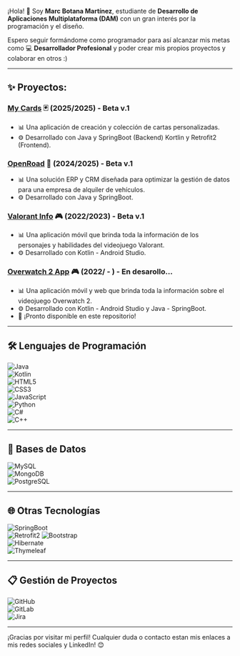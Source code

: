 ¡Hola! 👋 
Soy **Marc Botana Martínez**, estudiante de **Desarrollo de Aplicaciones Multiplataforma (DAM)** con un gran interés por la programación y el diseño. 

Espero seguir formándome como programador para así alcanzar mis metas como 💻 **Desarrollador Profesional** y poder crear mis propios proyectos y colaborar en otros :)

---

## ✨ Proyectos:
### **[My Cards](https://github.com/MarcBotana/My-Cards)** 🃏 (2025/2025) - Beta v.1
- 📊 Una aplicación de creación y colección de cartas personalizadas.  
- ⚙️ Desarrollado con Java y SpringBoot (Backend) Kortlin y Retrofit2 (Frontend).  

### **[OpenRoad](https://github.com/MarcBotana/OpenRoad)** 🚗 (2024/2025) - Beta v.1
- 📊 Una solución ERP y CRM diseñada para optimizar la gestión de datos para una empresa de alquiler de vehículos.  
- ⚙️ Desarrollado con Java y SpringBoot.  

### **[Valorant Info](https://github.com/MarcBotana/ValorantInfo-App)** 🎮 (2022/2023) - Beta v.1
- 📊 Una aplicación móvil que brinda toda la información de los personajes y habilidades del videojuego Valorant.  
- ⚙️ Desarrollado con Kotlin - Android Studio.

### **[Overwatch 2 App](https://github.com/A19Narcis/Overwatch_2_App)** 🎮 (2022/ - ) - En desarollo...
- 📊 Una aplicación móvil y web que brinda toda la información sobre el videojuego Overwatch 2.  
- ⚙️ Desarrollado con Kotlin - Android Studio y Java - SpringBoot.
- 🌟 ¡Pronto disponible en este repositorio!

---

## 🛠️ Lenguajes de Programación  
![Java](https://img.shields.io/badge/Java-ED8B00?style=for-the-badge&logo=java&logoColor=white)  
![Kotlin](https://img.shields.io/badge/Kotlin-0095D5?style=for-the-badge&logo=kotlin&logoColor=white)  
![HTML5](https://img.shields.io/badge/HTML5-E34F26?style=for-the-badge&logo=html5&logoColor=white)  
![CSS3](https://img.shields.io/badge/CSS3-1572B6?style=for-the-badge&logo=css3&logoColor=white)  
![JavaScript](https://img.shields.io/badge/JavaScript-F7DF1E?style=for-the-badge&logo=javascript&logoColor=black)  
![Python](https://img.shields.io/badge/Python-3776AB?style=for-the-badge&logo=python&logoColor=white)  
![C#](https://img.shields.io/badge/C%23-239120?style=for-the-badge&logo=c-sharp&logoColor=white)  
![C++](https://img.shields.io/badge/C++-00599C?style=for-the-badge&logo=cplusplus&logoColor=white)  

---

## 💾 Bases de Datos  
![MySQL](https://img.shields.io/badge/MySQL-4479A1?style=for-the-badge&logo=mysql&logoColor=white)  
![MongoDB](https://img.shields.io/badge/MongoDB-4EA94B?style=for-the-badge&logo=mongodb&logoColor=white)  
![PostgreSQL](https://img.shields.io/badge/PostgreSQL-336791?style=for-the-badge&logo=postgresql&logoColor=white)  

---

## 🌐 Otras Tecnologías  
![SpringBoot](https://img.shields.io/badge/Spring%20Boot-6DB33F?style=for-the-badge&logo=springboot&logoColor=white)  
![Retrofit2](https://img.shields.io/badge/Retrofit2-3DDC84?style=for-the-badge&logo=android&logoColor=white)
![Bootstrap](https://img.shields.io/badge/Bootstrap-7952B3?style=for-the-badge&logo=bootstrap&logoColor=white)  
![Hibernate](https://img.shields.io/badge/Hibernate-59666C?style=for-the-badge&logo=hibernate&logoColor=white)  
![Thymeleaf](https://img.shields.io/badge/Thymeleaf-005F0F?style=for-the-badge&logo=thymeleaf&logoColor=white)  

---

## 📋 Gestión de Proyectos  
![GitHub](https://img.shields.io/badge/GitHub-181717?style=for-the-badge&logo=github&logoColor=white)  
![GitLab](https://img.shields.io/badge/GitLab-FCA121?style=for-the-badge&logo=gitlab&logoColor=white)  
![Jira](https://img.shields.io/badge/Jira-0052CC?style=for-the-badge&logo=jira&logoColor=white)  

---

¡Gracias por visitar mi perfil! Cualquier duda o contacto estan mis enlaces a mis redes sociales y LinkedIn! 😊
